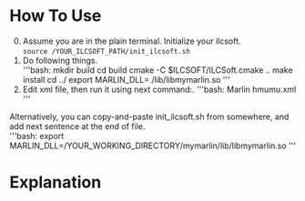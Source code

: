 # How To Use
0. Assume you are in the plain terminal. Initialize your ilcsoft.  
`source /YOUR_ILCSOFT_PATH/init_ilcsoft.sh`  
1. Do following things.  
'''bash:
mkdir build
cd build
cmake -C $ILCSOFT/ILCSoft.cmake ..
make install
cd ../
export MARLIN_DLL=./lib/libmymarlin.so
'''  
2. Edit xml file, then run it using next command:.
'''bash:
Marlin hmumu.xml
'''

Alternatively, you can copy-and-paste init_ilcsoft.sh from somewhere, and add next sentence at the end of file.  
'''bash:
export MARLIN_DLL=/YOUR_WORKING_DIRECTORY/mymarlin/lib/libmymarlin.so
'''

# Explanation

